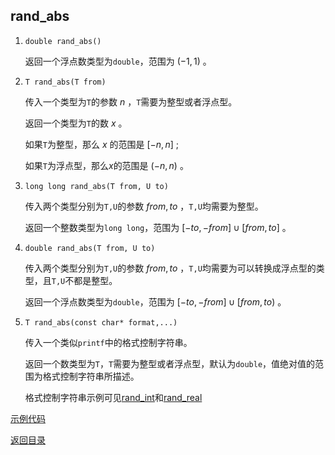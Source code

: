 ## rand_abs

1. `double rand_abs()`

   返回一个浮点数类型为`double`，范围为 $(-1,1)$ 。

2. `T rand_abs(T from)` 

   传入一个类型为`T`的参数 $n$ ，`T`需要为整型或者浮点型。

   返回一个类型为`T`的数 $x$ 。

   如果`T`为整型，那么 $x$ 的范围是 $[-n,n]$ ;

   如果`T`为浮点型，那么$x$的范围是 $(-n, n)$ 。

3. `long long rand_abs(T from, U to)`

   传入两个类型分别为`T,U`的参数 $from, to$ ，`T,U`均需要为整型。

   返回一个整数类型为`long long`，范围为 $[-to,-from]\cup[from, to]$ 。

4. `double rand_abs(T from, U to)`

   传入两个类型分别为`T,U`的参数 $from, to$ ，`T,U`均需要为可以转换成浮点型的类型，且`T,U`不都是整型。

   返回一个浮点数类型为`double`，范围为 $[-to, -from]\cup[from, to)$ 。

5. `T rand_abs(const char* format,...)`

   传入一个类似`printf`中的格式控制字符串。

   返回一个数类型为`T`，`T`需要为整型或者浮点型，默认为`double`，值绝对值的范围为格式控制字符串所描述。

   格式控制字符串示例可见[rand_int](./rand_int.md)和[rand_real](./rand_real.md)

[示例代码](../../../examples/rand_abs.cpp)

[返回目录](../../home.md)
